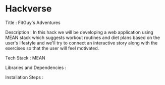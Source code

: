 # Hackverse

Title : FitGuy's Adventures

Description : In this hack we will be developing a web application using MEAN stack which suggests workout routines and diet plans based on the user's lifestyle and we'll try to connect an interactive story along with the exercises so that the user will feel motivated.

Tech Stack : MEAN

Libraries and Dependencies : 

Installation Steps : 

